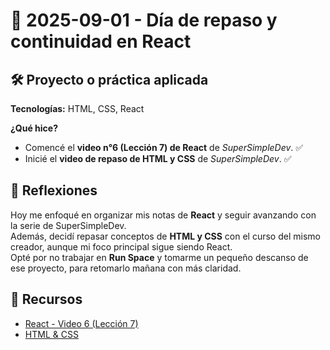 # 📅 2025-09-01 - Día de repaso y continuidad en React  

## 🛠️ Proyecto o práctica aplicada  

**Tecnologías:** HTML, CSS, React  

**¿Qué hice?**  

- Comencé el **video n°6 (Lección 7) de React** de *SuperSimpleDev*. ✅  
- Inicié el **video de repaso de HTML y CSS** de *SuperSimpleDev*. ✅  

## 💭 Reflexiones  

Hoy me enfoqué en organizar mis notas de **React** y seguir avanzando con la serie de SuperSimpleDev.  
Además, decidí repasar conceptos de **HTML y CSS** con el curso del mismo creador, aunque mi foco principal sigue siendo React.  
Opté por no trabajar en **Run Space** y tomarme un pequeño descanso de ese proyecto, para retomarlo mañana con más claridad.  

## 🔗 Recursos  
- [React - Video 6 (Lección 7)](https://www.youtube.com/watch?v=4QQeJozz2i0)  
- [HTML & CSS](https://www.youtube.com/watch?v=G3e-cpL7ofc&t=570s)  